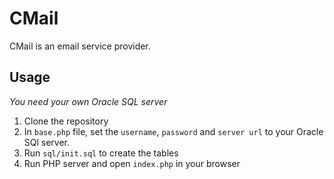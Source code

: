 # CMail

CMail is an email service provider.

## Usage

*You need your own Oracle SQL server*

1. Clone the repository
2. In `base.php` file, set the `username`, `password` and `server url` to your Oracle SQl server.
3. Run `sql/init.sql` to create the tables
4. Run PHP server and open `index.php` in your browser

